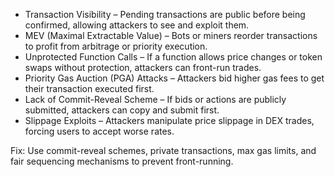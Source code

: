 *   Transaction Visibility – Pending transactions are public before being confirmed, allowing attackers to see and exploit them.
*   MEV (Maximal Extractable Value) – Bots or miners reorder transactions to profit from arbitrage or priority execution.
*   Unprotected Function Calls – If a function allows price changes or token swaps without protection, attackers can front-run trades.
*   Priority Gas Auction (PGA) Attacks – Attackers bid higher gas fees to get their transaction executed first.
*   Lack of Commit-Reveal Scheme – If bids or actions are publicly submitted, attackers can copy and submit first.
*   Slippage Exploits – Attackers manipulate price slippage in DEX trades, forcing users to accept worse rates.

Fix: Use commit-reveal schemes, private transactions, max gas limits, and fair sequencing mechanisms to prevent front-running.

